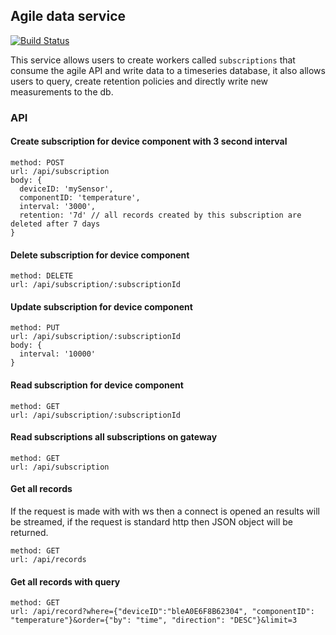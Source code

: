 ## Agile data service

[![Build Status](https://travis-ci.org/Agile-IoT/agile-data.svg?branch=master)](https://travis-ci.org/Agile-IoT/agile-data)

This service allows users to create workers called `subscriptions` that consume the agile API and write data to a timeseries database, it also allows users to query, create retention policies and directly write new measurements to the db.

### API

#### Create subscription for device component with 3 second interval

```
method: POST
url: /api/subscription
body: {
  deviceID: 'mySensor',
  componentID: 'temperature',
  interval: '3000',
  retention: '7d' // all records created by this subscription are deleted after 7 days
}
```

#### Delete subscription for device component

```
method: DELETE
url: /api/subscription/:subscriptionId
```

#### Update subscription for device component

```
method: PUT
url: /api/subscription/:subscriptionId
body: {
  interval: '10000'
}
```

#### Read subscription for device component

```
method: GET
url: /api/subscription/:subscriptionId
```


#### Read subscriptions all subscriptions on gateway

```
method: GET
url: /api/subscription
```


#### Get all records

If the request is made with with ws then a connect is opened an results will be streamed, if the request is standard http then JSON object will be returned.

```
method: GET
url: /api/records
```

#### Get all records with query

```
method: GET
url: /api/record?where={"deviceID":"bleA0E6F8B62304", "componentID": "temperature"}&order={"by": "time", "direction": "DESC"}&limit=3
```

